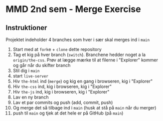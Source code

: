 # MMD 2nd sem - Merge Exercise

## Instruktioner

Projektet indeholder 4 branches som hver i sær skal merges ind i `main`

1. Start med at `fork`e + `clone` dette repository
2. Tag et kig på hver branch (`switch`). Branchene hedder noget a la `origin/the-css`. Prøv at lægge mærke til at filerne i "Explorer" kommer og går når du skifter branch
3. Stil dig i `main`
4. start `live-server`
5. Hiv `the-html` ind (`merge`) og kig en gang i browseren, kig i "Explorer"
6. Hiv `the-css` ind, kig i browseren, kig i "Explorer"
7. Hiv `the-js` ind, kig i browseren, kig i "Explorer"
8. Lav en ny branch
9. Lav et par commits og push (add, commit, push)
10. Og merge det så tilbage ind i `main` (husk at stå på `main` når du merger)
11. push til `main` og tjek at det hele er på GitHub (på `main`)
